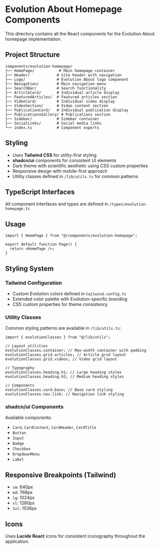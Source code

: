 # Evolution About Homepage Components

This directory contains all the React components for the Evolution About homepage implementation.

## Project Structure

```
components/evolution-homepage/
├── HomePage/           # Main homepage container
├── Header/            # Site header with navigation
├── Logo/              # Evolution About logo component
├── Navigation/        # Main navigation menu
├── SearchBar/         # Search functionality
├── ArticleCard/       # Individual article display
├── FeaturedArticles/  # Featured articles section
├── VideoCard/         # Individual video display
├── VideoSection/      # Video content section
├── PublicationCard/   # Individual publication display
├── PublicationsGallery/ # Publications section
├── Sidebar/           # Sidebar container
├── SocialLinks/       # Social media links
└── index.ts           # Component exports
```

## Styling

- Uses **Tailwind CSS** for utility-first styling
- **shadcn/ui** components for consistent UI elements
- Dark theme with scientific aesthetic using CSS custom properties
- Responsive design with mobile-first approach
- Utility classes defined in `/lib/utils.ts` for common patterns

## TypeScript Interfaces

All component interfaces and types are defined in `/types/evolution-homepage.ts`

## Usage

```tsx
import { HomePage } from "@/components/evolution-homepage";

export default function Page() {
  return <HomePage />;
}
```

## Styling System

### Tailwind Configuration

- Custom Evolution colors defined in `tailwind.config.ts`
- Extended color palette with Evolution-specific branding
- CSS custom properties for theme consistency

### Utility Classes

Common styling patterns are available in `/lib/utils.ts`:

```tsx
import { evolutionClasses } from "@/lib/utils";

// Layout utilities
evolutionClasses.container; // Max-width container with padding
evolutionClasses.grid.articles; // Article grid layout
evolutionClasses.grid.videos; // Video grid layout

// Typography
evolutionClasses.heading.h1; // Large heading styles
evolutionClasses.heading.h2; // Medium heading styles

// Components
evolutionClasses.card.base; // Base card styling
evolutionClasses.nav.link; // Navigation link styling
```

### shadcn/ui Components

Available components:

- `Card`, `CardContent`, `CardHeader`, `CardTitle`
- `Button`
- `Input`
- `Badge`
- `Checkbox`
- `DropdownMenu`
- `Label`

## Responsive Breakpoints (Tailwind)

- `sm`: 640px
- `md`: 768px
- `lg`: 1024px
- `xl`: 1280px
- `2xl`: 1536px

## Icons

Uses **Lucide React** icons for consistent iconography throughout the application.

